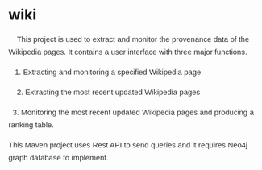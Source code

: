 wiki
====
<p style="margin: 15px 0px; color: rgb(51, 51, 51); font-family: Helvetica, arial, freesans, clean, sans-serif; font-size: 15px; line-height: 25px;"><span class="Apple-tab-span" style="white-space:pre">	 </span>&nbsp;This project is used to extract and monitor the provenance data of the Wikipedia pages. It contains a user interface with three major functions.&nbsp;</p><p style="margin: 15px 0px; color: rgb(51, 51, 51); font-family: Helvetica, arial, freesans, clean, sans-serif; font-size: 15px; line-height: 25px;"><span class="Apple-tab-span" style="white-space:pre">	 </span>1. Extracting and monitoring a specified Wikipedia page</p><p style="margin: 15px 0px; color: rgb(51, 51, 51); font-family: Helvetica, arial, freesans, clean, sans-serif; font-size: 15px; line-height: 25px;"><span class="Apple-tab-span" style="white-space:pre">	 </span>2. Extracting the most recent updated Wikipedia pages</p><p style="margin: 15px 0px; color: rgb(51, 51, 51); font-family: Helvetica, arial, freesans, clean, sans-serif; font-size: 15px; line-height: 25px;"><span class="Apple-tab-span" style="white-space:pre">	 </span>3. Monitoring the most recent updated Wikipedia pages and producing a ranking table.</p><p style="margin: 15px 0px; color: rgb(51, 51, 51); font-family: Helvetica, arial, freesans, clean, sans-serif; font-size: 15px; line-height: 25px;">This Maven project uses Rest API to send queries and it requires Neo4j graph database to implement.&nbsp;</p><div style="color: rgb(51, 51, 51); font-family: Helvetica, arial, freesans, clean, sans-serif; font-size: 15px; line-height: 25px; margin-bottom: 0px !important;"><br></div><div style="color: rgb(51, 51, 51); font-family: Helvetica, arial, freesans, clean, sans-serif; font-size: 15px; line-height: 25px; margin-bottom: 0px !important;"><br></div>
